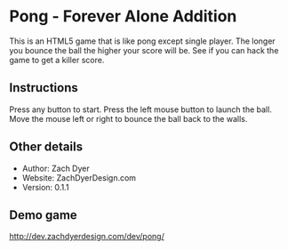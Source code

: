 # Pong - Forever Alone Addition
This is an HTML5 game that is like pong except single player. The longer you bounce the ball the higher your score will be. See if you can hack the game to get a killer score. 

## Instructions
Press any button to start. Press the left mouse button to launch the ball. Move the mouse left or right to bounce the ball back to the walls.

## Other details
- Author: Zach Dyer
- Website: ZachDyerDesign.com
- Version: 0.1.1

## Demo game
http://dev.zachdyerdesign.com/dev/pong/
